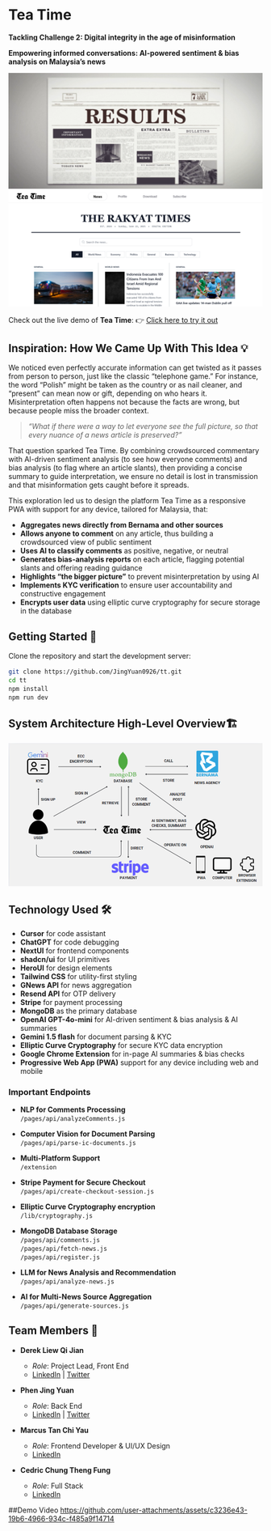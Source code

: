 # Tea Time

**Tackling Challenge 2: Digital integrity in the age of misinformation**

**Empowering informed conversations: AI-powered sentiment & bias analysis on Malaysia’s news**

![Image](https://github.com/JingYuan0926/tt/blob/main/public/LandingPage.png?raw=true)
![Image](https://github.com/JingYuan0926/tt/blob/main/public/News.png?raw=true)


Check out the live demo of **Tea Time**: 👉 [Click here to try it out](https://tt-ruby-chi.vercel.app)



## Inspiration: How We Came Up With This Idea 💡

We noticed even perfectly accurate information can get twisted as it passes from person to person, just like the classic “telephone game.” For instance, the word “Polish” might be taken as the country or as nail cleaner, and “present” can mean now or gift, depending on who hears it. Misinterpretation often happens not because the facts are wrong, but because people miss the broader context.

> *“What if there were a way to let everyone see the full picture, so that every nuance of a news article is preserved?”*

That question sparked Tea Time. By combining crowdsourced commentary with AI-driven sentiment analysis (to see how everyone comments) and bias analysis (to flag where an article slants), then providing a concise summary to guide interpretation, we ensure no detail is lost in transmission and that misinformation gets caught before it spreads.


This exploration led us to design the platform Tea Time as a responsive PWA with support for any device, tailored for Malaysia, that:

- **Aggregates news directly from Bernama and other sources**  
- **Allows anyone to comment** on any article, thus building a crowdsourced view of public sentiment  
- **Uses AI to classify comments** as positive, negative, or neutral  
- **Generates bias-analysis reports** on each article, flagging potential slants and offering reading guidance  
- **Highlights “the bigger picture”** to prevent misinterpretation by using AI  
- **Implements KYC verification** to ensure user accountability and constructive engagement  
- **Encrypts user data** using elliptic curve cryptography for secure storage in the database  


## Getting Started 🚀

Clone the repository and start the development server:

```bash
git clone https://github.com/JingYuan0926/tt.git
cd tt
npm install
npm run dev
```

## System Architecture High-Level Overview🏗️
![Image](https://github.com/JingYuan0926/tt/blob/main/public/Architecture.png?raw=true)


## Technology Used 🛠️

- **Cursor** for code assistant
- **ChatGPT** for code debugging
- **NextUI** for frontend components  
- **shadcn/ui** for UI primitives  
- **HeroUI** for design elements  
- **Tailwind CSS** for utility-first styling  
- **GNews API** for news aggregation  
- **Resend API** for OTP delivery  
- **Stripe** for payment processing  
- **MongoDB** as the primary database  
- **OpenAI GPT-4o-mini** for AI-driven sentiment & bias analysis & AI summaries 
- **Gemini 1.5 flash** for document parsing & KYC  
- **Elliptic Curve Cryptography** for secure KYC data encryption  
- **Google Chrome Extension** for in-page AI summaries & bias checks  
- **Progressive Web App (PWA)** support for any device including web and mobile


### Important Endpoints
- **NLP for Comments Processing**  
  `/pages/api/analyzeComments.js`

- **Computer Vision for Document Parsing**  
  `/pages/api/parse-ic-documents.js`

- **Multi-Platform Support**  
  `/extension`

- **Stripe Payment for Secure Checkout**  
  `/pages/api/create-checkout-session.js`

- **Elliptic Curve Cryptography encryption**  
  `/lib/cryptography.js`

- **MongoDB Database Storage**  
  `/pages/api/comments.js`  
  `/pages/api/fetch-news.js`  
  `/pages/api/register.js`

- **LLM for News Analysis and Recommendation**  
  `/pages/api/analyze-news.js`

- **AI for Multi-News Source Aggregation**  
  `/pages/api/generate-sources.js`
  

## Team Members 👥

- **Derek Liew Qi Jian**  
  - *Role*: Project Lead, Front End  
  - [LinkedIn](https://www.linkedin.com/in/derek2403/) | [Twitter](https://x.com/derek2403)

- **Phen Jing Yuan**  
  - *Role*: Back End  
  - [LinkedIn](https://www.linkedin.com/in/jing-yuan-phen-b42266295/) | [Twitter](https://x.com/ilovedahmo)

- **Marcus Tan Chi Yau**  
  - *Role*: Frontend Developer & UI/UX Design  
  - [LinkedIn](https://www.linkedin.com/in/marcus-tan-8846ba271/)

- **Cedric Chung Theng Fung**  
  - *Role*: Full Stack  
  - [LinkedIn](https://www.linkedin.com/in/cedric-chung-2756b4310/)
 
##Demo Video
https://github.com/user-attachments/assets/c3236e43-19b6-4966-934c-f485a9f14714




